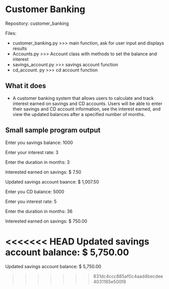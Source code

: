 # Customer Banking   

Repository: customer_banking

Files: 
* customer_banking.py  >>>  main function, ask for user input and displays results
* Accounts.py          >>>  Account class with methods to set the balance and interest
* savings_account.py   >>>  savings account function
* cd_account. py       >>>  cd account function     

## What it does

* A customer banking system that allows users to calculate and track
  interest earned on savings and CD accounts. Users will be able to enter
  their savings and CD account information, see the interest earned,
  and view the updated balances after a specified number of months.
  
## Small sample program output

Enter you savings balance: 1000

Enter your interest rate: 3

Enter the duration in months: 3

Interested earned on savings: $ 7.50

Updated savings account baance: $ 1,007.50


Enter you CD balance: 5000

Enter you interest rate: 5

Enter the duration in months: 36

Interested earned on savings: $ 750.00

<<<<<<< HEAD
Updated savings account balance: $ 5,750.00
=======
Updated savings account balance: $ 5,750.00
>>>>>>> 831dc4ccc885af0c4aad4becdee4031185e500f8
